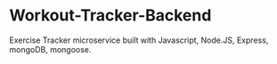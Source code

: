 # Workout-Tracker-Backend
Exercise Tracker microservice built with Javascript, Node.JS, Express, mongoDB, mongoose.
